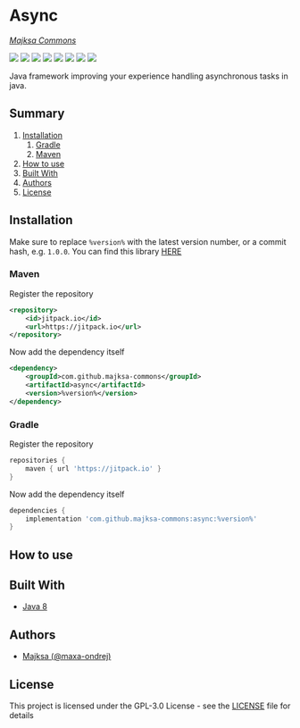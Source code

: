 # Async
_[Majksa Commons](//github.com/majksa-commons)_

<p>
    <a href="//github.com/majksa-commons/async/releases"><img src="https://img.shields.io/github/v/release/majksa-commons/async"></a>
    <a href="https://jitpack.io/#majksa-commons/async"><img src="https://img.shields.io/jitpack/v/majksa-commons/async"></a>
    <a href="//github.com/majksa-commons/async/commits/main"><img src="https://img.shields.io/github/last-commit/majksa-commons/async"></a>
    <a href="//github.com/majksa-commons/async/releases"><img src="https://img.shields.io/github/downloads/majksa-commons/async/total"></a>
    <a href="//github.com/majksa-commons/async/blob/main/LICENSE.md"><img src="https://img.shields.io/github/license/majksa-commons/async"></a>
    <a href="//github.com/majksa-commons/async"><img src="https://img.shields.io/github/languages/code-size/majksa-commons/async"></a>
    <a href="//github.com/majksa-commons/async/issues"><img src="https://img.shields.io/github/issues-raw/majksa-commons/async"></a>
    <a href="//java.com"><img src="https://img.shields.io/badge/java-8-orange"></a>
</p>

Java framework improving your experience handling asynchronous tasks in java.

## Summary
1. [Installation](#installation)
    1. [Gradle](#gradle)
    2. [Maven](#maven)  
2. [How to use](#how-to-use)
3. [Built With](#built-with)
4. [Authors](#authors)
5. [License](#license)

## Installation
Make sure to replace `%version%` with the latest version number, or a commit hash, e.g. `1.0.0`.
You can find this library [HERE](https://jitpack.io/#majksa-commons/async)

###  Maven
Register the repository
```xml
<repository>
    <id>jitpack.io</id>
    <url>https://jitpack.io</url>
</repository>
```
Now add the dependency itself
```xml
<dependency>
    <groupId>com.github.majksa-commons</groupId>
    <artifactId>async</artifactId>
    <version>%version%</version>
</dependency>
```
###  Gradle
Register the repository
```gradle
repositories {
    maven { url 'https://jitpack.io' }
}
```
Now add the dependency itself
```gradle
dependencies {
    implementation 'com.github.majksa-commons:async:%version%'
}
```

## How to use

## Built With

* [Java 8](https://java.com)

## Authors
* [Majksa (@maxa-ondrej)](https://github.com/maxa-ondrej)

## License

This project is licensed under the GPL-3.0 License - see the [LICENSE](LICENSE) file for details
